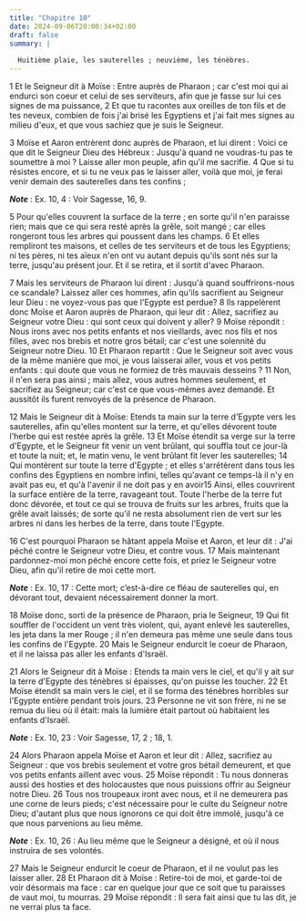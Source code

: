 ```yaml
---
title: "Chapitre 10"
date: 2024-09-06T20:00:34+02:00
draft: false
summary: |
  
  Huitième plaie, les sauterelles ; neuvième, les ténèbres.
---
```



1 Et le Seigneur dit à Moïse : Entre auprès de Pharaon ; car c'est moi qui ai endurci son coeur et celui de ses serviteurs, afin que je fasse sur lui ces signes de ma puissance, 2 Et que tu racontes aux oreilles de ton fils et de tes neveux, combien de fois j'ai brisé les Egyptiens et j'ai fait mes signes au milieu d'eux, et que vous sachiez que je suis le Seigneur.


3 Moïse et Aaron entrèrent donc auprès de Pharaon, et lui dirent : Voici ce que dit le Seigneur Dieu des Hébreux : Jusqu'à quand ne voudras-tu pas te soumettre à moi ? Laisse aller mon peuple, afin qu'il me sacrifie. 4 Que si tu résistes encore, et si tu ne veux pas le laisser aller, voilà que moi, je ferai venir demain des sauterelles dans tes confins ;

***Note*** :  Ex. 10, 4 : Voir Sagesse, 16, 9.

5 Pour qu'elles couvrent la surface de la terre ; en sorte qu'il n'en paraisse rien; mais que ce qui sera resté après la grêle, soit mangé ; car elles rongeront tous les arbres qui poussent dans les champs. 6 Et elles rempliront tes maisons, et celles de tes serviteurs et de tous les Egyptiens; ni tes pères, ni tes aïeux n'en ont vu autant depuis qu'ils sont nés sur la terre, jusqu'au présent jour. Et il se retira, et il sortit d'avec Pharaon.


7 Mais les serviteurs de Pharaon lui dirent : Jusqu'à quand souffrirons-nous ce scandale? Laissez aller ces hommes, afin qu'ils sacrifient au Seigneur leur Dieu : ne voyez-vous pas que l'Egypte est perdue? 8 Ils rappelèrent donc Moïse et Aaron auprès de Pharaon, qui leur dit : Allez, sacrifiez au Seigneur votre Dieu : qui sont ceux qui doivent y aller? 9 Moïse répondit : Nous irons avec nos petits enfants et nos vieillards, avec nos fils et nos filles, avec nos brebis et notre gros bétail; car c'est une solennité du Seigneur notre Dieu. 10 Et Pharaon repartit : Que le Seigneur soit avec vous de la même manière que moi, je vous laisserai aller, vous et vos petits enfants : qui doute que vous ne formiez de très mauvais desseins ? 11 Non, il n'en sera pas ainsi ; mais allez, vous autres hommes seulement, et sacrifiez au Seigneur; car c'est ce que vous-mêmes avez demandé. Et aussitôt ils furent renvoyés de la présence de Pharaon.


12 Mais le Seigneur dit à Moïse: Etends ta main sur la terre d'Egypte vers les sauterelles, afin qu'elles montent sur la terre, et qu'elles dévorent toute l'herbe qui est restée après la grêle. 13 Et Moïse étendit sa verge sur la terre d'Egypte, et le Seigneur fit venir un vent brûlant, qui souffla tout ce jour-là et toute la nuit; et, le matin venu, le vent brûlant fit lever les sauterelles; 14 Qui montèrent sur toute la terre d'Egypte ; et elles s'arrêtèrent dans tous les confins des Egyptiens en nombre infini, telles qu'avant ce temps-là il n'y en avait pas eu, et qu'à l'avenir il ne doit pas y en avoir15 Ainsi, elles couvrirent la surface entière de la terre, ravageant tout. Toute l'herbe de la terre fut donc dévorée, et tout ce qui se trouva de fruits sur les arbres, fruits que la grêle avait laissés; de sorte qu'il ne resta absolument rien de vert sur les arbres ni dans les herbes de la terre, dans toute l'Egypte.


16 C'est pourquoi Pharaon se hâtant appela Moïse et Aaron, et leur dit : J'ai péché contre le Seigneur votre Dieu, et contre vous. 17 Mais maintenant pardonnez-moi mon péché encore cette fois, et priez le Seigneur votre Dieu, afin qu'il retire de moi cette mort.

***Note*** :  Ex. 10, 17 : Cette mort; c’est-à-dire ce fléau de sauterelles qui, en dévorant tout, devaient nécessairement donner la mort.

18 Moïse donc, sorti de la présence de Pharaon, pria le Seigneur, 19 Qui fit souffler de l'occident un vent très violent, qui, ayant enlevé les sauterelles, les jeta dans la mer Rouge ; il n'en demeura pas même une seule dans tous les confins de l'Egypte. 20 Mais le Seigneur endurcit le coeur de Pharaon, et il ne laissa pas aller les enfants d'Israël.


21 Alors le Seigneur dit à Moïse : Etends ta main vers le ciel, et qu'il y ait sur la terre d'Egypte des ténèbres si épaisses, qu'on puisse les toucher. 22 Et Moïse étendit sa main vers le ciel, et il se forma des ténèbres horribles sur l'Egypte entière pendant trois jours. 23 Personne ne vit son frère, ni ne se remua du lieu où il était: mais la lumière était partout où habitaient les enfants d'Israël.

***Note*** :  Ex. 10, 23 : Voir Sagesse, 17, 2 ; 18, 1.


24 Alors Pharaon appela Moïse et Aaron et leur dit : Allez, sacrifiez au Seigneur : que vos brebis seulement et votre gros bétail demeurent, et que vos petits enfants aillent avec vous. 25 Moïse répondit : Tu nous donneras aussi des hosties et des holocaustes que nous puissions offrir au Seigneur notre Dieu. 26 Tous nos troupeaux iront avec nous, et il ne demeurera pas une corne de leurs pieds; c'est nécessaire pour le culte du Seigneur notre Dieu; d'autant plus que nous ignorons ce qui doit être immolé, jusqu'à ce que nous parvenions au lieu même.

***Note*** :  Ex. 10, 26 : Au lieu même que le Seigneur a désigné, et où il nous instruira de ses volontés.


27 Mais le Seigneur endurcit le coeur de Pharaon, et il ne voulut pas les laisser aller. 28 Et Pharaon dit à Moïse : Retire-toi de moi, et garde-toi de voir désormais ma face : car en quelque jour que ce soit que tu paraisses de vaut moi, tu mourras. 29 Moïse répondit : Il sera fait ainsi que tu las dit, je ne verrai plus ta face.

